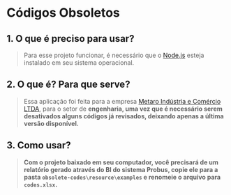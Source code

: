 # Códigos Obsoletos

## 1. O que é preciso para usar?
> Para esse projeto funcionar, é necessário que o [Node.js](https://nodejs.org/en/download/current) esteja instalado em seu sistema operacional.

## 2. O que é? Para que serve?
> Essa aplicação foi feita para a empresa [Metaro Indústria e Comércio LTDA](https://www.metaro.com.br), para o setor de <b>engenharia<b>, uma vez que é necessário serem desativados alguns códigos já revisados, deixando apenas a última versão disponível.

## 3. Como usar?
> Com o projeto baixado em seu computador, você precisará de um relatório gerado através do BI do sistema Probus, copie ele para a pasta `obsolete-codes\resource\examples` e renomeie o arquivo para `codes.xlsx`.
